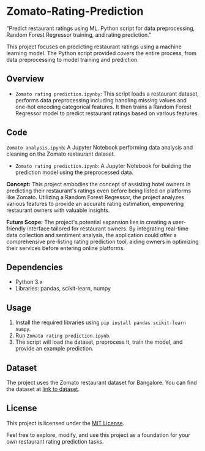 # Zomato-Rating-Prediction
"Predict restaurant ratings using ML. Python script for data preprocessing, Random Forest Regressor training, and rating prediction."

This project focuses on predicting restaurant ratings using a machine learning model. The Python script provided covers the entire process, from data preprocessing to model training and prediction.

## Overview

- `Zomato rating prediction.ipynby`: This script loads a restaurant dataset, performs data preprocessing including handling missing values and one-hot encoding categorical features. It then trains a Random Forest Regressor model to predict restaurant ratings based on various features.

## Code
`Zomato analysis.ipynb`: A Jupyter Notebook performing data analysis and cleaning on the Zomato restaurant dataset.
- `Zomato rating prediction.ipynb`: A Jupyter Notebook for building the prediction model using the preprocessed data.

**Concept:**
This project embodies the concept of assisting hotel owners in predicting their restaurant's ratings even before being listed on platforms like Zomato. Utilizing a Random Forest Regressor, the project analyzes various features to provide an accurate rating estimation, empowering restaurant owners with valuable insights.

**Future Scope:**
The project's potential expansion lies in creating a user-friendly interface tailored for restaurant owners. By integrating real-time data collection and sentiment analysis, the application could offer a comprehensive pre-listing rating prediction tool, aiding owners in optimizing their services before entering online platforms.

## Dependencies

- Python 3.x
- Libraries: pandas, scikit-learn, numpy

## Usage

1. Install the required libraries using `pip install pandas scikit-learn numpy`.
2. Run `Zomato rating prediction.ipynb`.
3. The script will load the dataset, preprocess it, train the model, and provide an example prediction.

## Dataset

The project uses the Zomato restaurant dataset for Bangalore. You can find the dataset at [link to dataset](https://drive.google.com/file/d/1NkdLBjWhHeR6qLAh7shZbA1Q9jLZk2Rv/view?usp=sharing).

## License

This project is licensed under the [MIT License](LICENSE).

Feel free to explore, modify, and use this project as a foundation for your own restaurant rating prediction tasks.
